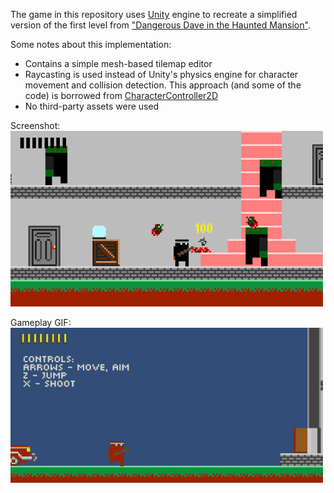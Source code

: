 The game in this repository uses [Unity](http://unity3d.com/) engine to recreate a simplified version of the first level from ["Dangerous Dave in the Haunted Mansion"](http://www.mobygames.com/game/dangerous-dave-in-the-haunted-mansion).

Some notes about this implementation:
* Contains a simple mesh-based tilemap editor
* Raycasting is used instead of Unity's physics engine for character movement and collision detection. This approach (and some of the code) is borrowed from [CharacterController2D](https://github.com/prime31/CharacterController2D)
* No third-party assets were used

Screenshot:
![Screenshot](screenshot.png)

Gameplay GIF:
![Gameplay GIF](gameplay.gif)
